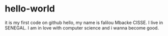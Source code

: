 # hello-world
it is my first code on github
hello, my name is falilou Mbacke CISSE.
I live in SENEGAL.
I am in love with computer science and i wanna become good.
